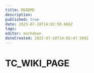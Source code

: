 ```yaml
---
title: README
description: 
published: true
date: 2023-07-10T14:02:50.666Z
tags: 
editor: markdown
dateCreated: 2023-07-10T14:02:47.589Z
---
```


# TC_WIKI_PAGE